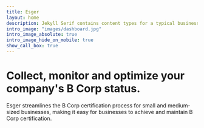 ```yaml
---
title: Esger
layout: home
description: Jekyll Serif contains content types for a typical business website. The theme is fully responsive, blazing fast and artfully illustrated.
intro_image: "images/dashboard.jpg"
intro_image_absolute: true
intro_image_hide_on_mobile: true
show_call_box: true
---
```


# Collect, monitor and optimize your company's B Corp status.

Esger streamlines the B Corp certification process for small and medium-sized businesses, making it easy for businesses to achieve and maintain B Corp certification.